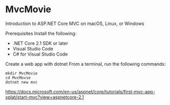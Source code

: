 # MvcMovie
Introduction to ASP.NET Core MVC on macOS, Linux, or Windows

Prerequisites
Install the following:

- .NET Core 2.1 SDK or later
- Visual Studio Code
- C# for Visual Studio Code

Create a web app with dotnet
From a terminal, run the following commands:

```
mkdir MvcMovie
cd MvcMovie
dotnet new mvc
```

https://docs.microsoft.com/en-us/aspnet/core/tutorials/first-mvc-app-xplat/start-mvc?view=aspnetcore-2.1

